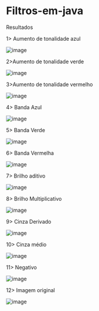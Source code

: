 # Filtros-em-java


Resultados 


1> Aumento de tonalidade azul



![image](https://github.com/JonathanArlley/Filtros-em-java/assets/80548593/f4c084da-96a7-496e-b4fc-97cc1efcb4e1)



2>Aumento de tonalidade verde




![image](https://github.com/JonathanArlley/Filtros-em-java/assets/80548593/8a9f0798-f54d-44d2-b707-164812f64834)



3>Aumento de tonalidade vermelho 



![image](https://github.com/JonathanArlley/Filtros-em-java/assets/80548593/b5dc1c4d-9616-41ca-b41e-df030cf90aae)




4> Banda Azul




![image](https://github.com/JonathanArlley/Filtros-em-java/assets/80548593/c71b50dc-fe45-47be-9e9d-5e3547c98dd1)


5> Banda Verde





![image](https://github.com/JonathanArlley/Filtros-em-java/assets/80548593/a76795c9-21a4-45f1-a5e4-5e1a972c4078)




6> Banda Vermelha 




![image](https://github.com/JonathanArlley/Filtros-em-java/assets/80548593/0c1e7718-e71a-41e6-bb8a-49ef9a09963f)




7> Brilho aditivo 




![image](https://github.com/JonathanArlley/Filtros-em-java/assets/80548593/a8a47db3-60ac-4e1e-b13d-2ba9649328c7)






8> Brilho Multiplicativo 






![image](https://github.com/JonathanArlley/Filtros-em-java/assets/80548593/d564ca5b-5c31-40da-a5b9-c0bda4484128)




9> Cinza Derivado




![image](https://github.com/JonathanArlley/Filtros-em-java/assets/80548593/baae852d-a867-450d-8c4f-bd3cea574b35)





10> Cinza médio 



![image](https://github.com/JonathanArlley/Filtros-em-java/assets/80548593/20e2e08d-4aa4-4a85-ae41-3c89e2ef2136)




11> Negativo 




![image](https://github.com/JonathanArlley/Filtros-em-java/assets/80548593/89089cb5-07a3-4303-9579-7355a4fa0525)




12> Imagem original 




![image](https://github.com/JonathanArlley/Filtros-em-java/assets/80548593/fc0200a5-9e55-438f-9d37-f7adc9c738c6)
